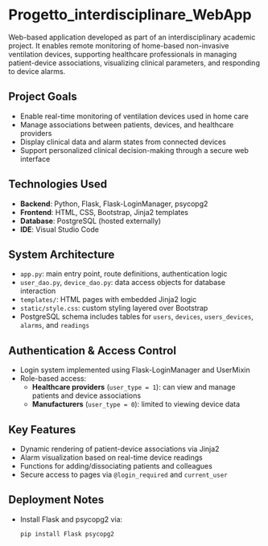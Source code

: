 # Progetto_interdisciplinare_WebApp
 Web-based application developed as part of an interdisciplinary academic project. It enables remote monitoring of home-based non-invasive ventilation devices, supporting healthcare professionals in managing patient-device associations, visualizing clinical parameters, and responding to device alarms.
##  Project Goals
- Enable real-time monitoring of ventilation devices used in home care
- Manage associations between patients, devices, and healthcare providers
- Display clinical data and alarm states from connected devices
- Support personalized clinical decision-making through a secure web interface

##  Technologies Used
- **Backend**: Python, Flask, Flask-LoginManager, psycopg2
- **Frontend**: HTML, CSS, Bootstrap, Jinja2 templates
- **Database**: PostgreSQL (hosted externally)
- **IDE**: Visual Studio Code

##  System Architecture
- `app.py`: main entry point, route definitions, authentication logic
- `user_dao.py`, `device_dao.py`: data access objects for database interaction
- `templates/`: HTML pages with embedded Jinja2 logic
- `static/style.css`: custom styling layered over Bootstrap
- PostgreSQL schema includes tables for `users`, `devices`, `users_devices`, `alarms`, and `readings`

##  Authentication & Access Control
- Login system implemented using Flask-LoginManager and UserMixin
- Role-based access:
  - **Healthcare providers** (`user_type = 1`): can view and manage patients and device associations
  - **Manufacturers** (`user_type = 0`): limited to viewing device data

## Key Features
- Dynamic rendering of patient-device associations via Jinja2
- Alarm visualization based on real-time device readings
- Functions for adding/dissociating patients and colleagues
- Secure access to pages via `@login_required` and `current_user`

##  Deployment Notes
- Install Flask and psycopg2 via:
  ```bash
  pip install Flask psycopg2
